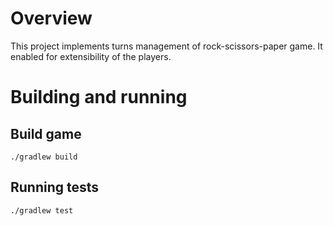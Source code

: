 # Overview

This project implements turns management of rock-scissors-paper game.
It enabled for extensibility of the players.

# Building and running

## Build game

`./gradlew build`

## Running tests

`./gradlew test`